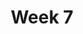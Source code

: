 ---
    title: Week 7
    weekNumber: 7
    days:
      - date: 2021-11-8
        events:
          "**LEC 19**{: .label .label-lecture } Bootstrapping":
            "[DDS 8.1](https://eldridgejm.github.io/dive_into_data_science/08-estimation/1_bootstrap.html)"
          "**DISC 7**{: .label .label-disc }":
      - date: 2021-11-9
        events:
          "**LAB 6**{: .label .label-lab }":
      - date: 2021-11-10
        events:
          "**LEC 20**{: .label .label-lecture } Confidence Intervals":
            "[DDS 8.2-8.3](https://eldridgejm.github.io/dive_into_data_science/08-estimation/2_confidence_intervals.html)"
      - date: 2021-11-12
        events:
          "**LEC 21**{: .label .label-lecture } Center and Spread":
            "[CIT 14.1-14.2](https://inferentialthinking.com/chapters/14/Why_the_Mean_Matters.html)"
      - date: 2021-11-13
        events:
          "**HW 5**{: .label .label-hw }":
---